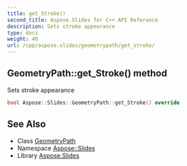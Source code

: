 ```yaml
---
title: get_Stroke()
second_title: Aspose.Slides for C++ API Reference
description: Sets stroke appearance
type: docs
weight: 40
url: /cpp/aspose.slides/geometrypath/get_stroke/
---
```

## GeometryPath::get_Stroke() method


Sets stroke appearance

```cpp
bool Aspose::Slides::GeometryPath::get_Stroke() override
```

## See Also

* Class [GeometryPath](./)
* Namespace [Aspose::Slides](../)
* Library [Aspose.Slides](../../)